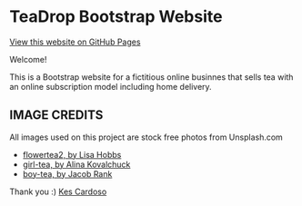 # TeaDrop Bootstrap Website

[View this website on GitHub Pages](https://kescardoso.github.io/bootstrap-teadrop/)

Welcome!

This is a Bootstrap website for a fictitious online businnes that sells tea with an online subscription model including home delivery.

## IMAGE CREDITS

All images used on this project are stock free photos from Unsplash.com
- [flowertea2, by Lisa Hobbs](https://unsplash.com/photos/mRaNok_Ld6s)
- [girl-tea, by Alina Kovalchuck](https://unsplash.com/photos/Cd7dYdJKIKk)
- [boy-tea, by Jacob Rank](https://unsplash.com/photos/p7mK3BTrbIE)

Thank you :)
[Kes Cardoso](www.kescardoso.com)